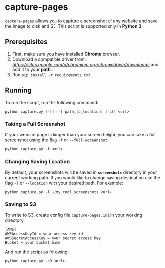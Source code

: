 # capture-pages 
`capture-pages` allows you to capture a screenshot of any website and save the image to disk and S3. This script is supported only in **Python 3**.

## Prerequisites
1. First, make sure you have installed **Chrome** browser.
2. Download a compatible driver from: *<https://sites.google.com/a/chromium.org/chromedriver/downloads>* and add it to your **path**.
3. Run `pip install -r requirements.txt`.


## Running
To run the script, run the following command:
```
python capture.py [-f] [-l path_to_location] [-s3] <url>
```

### Taking a Full Screenshot
If your website page is longer than your screen height, 
you can take a full screenshot using the flag `-f` or `--full-screenshot`:
```
python capture.py -f <url>
```

### Changing Saving Location
By default, your screenshots will be saved in **`screenshots`** directory in your current working path.
If you would like to change saving destination use the flag `-l` or `--location` with your desired path.
For example:
```
python capture.py -l ~/my_cool_screenshots <url>
``` 

### Saving to S3
To write to S3, create config file `capture-pages.ini` in your working directory.
```
[AWS]
AWSAccessKeyId = your access key id
AWSSecretAccessKey = your secret access key
Bucket = your bucket name
```

And run the script as following: 
```
python capture.py -s3 <url>
```
